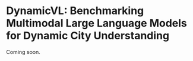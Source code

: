# DynamicVL: Benchmarking Multimodal Large Language Models for Dynamic City Understanding
Coming soon.
